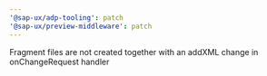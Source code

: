 ```yaml
---
'@sap-ux/adp-tooling': patch
'@sap-ux/preview-middleware': patch
---
```


Fragment files are not created together with an addXML change in onChangeRequest handler
